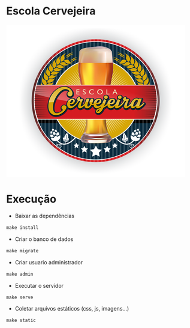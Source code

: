 # Escola Cervejeira

![Logo escola cervejeira](blog/static/images/logoec4.png)

# Execução

* Baixar as dependências
```python
make install
```

* Criar o banco de dados
```python
make migrate
```

* Criar usuario administrador
```python
make admin
```

* Executar o servidor
```python
make serve
```

* Coletar arquivos estáticos (css, js, imagens...)
```python
make static
```
